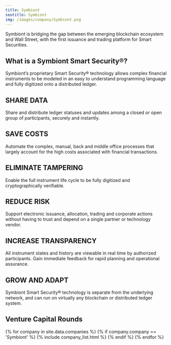 ```yaml
---
title: Symbiont
seotitle: Symbiont
img: /images/company/Symbiont.png
---
```


Symbiont is bridging the gap between the emerging blockchain ecosystem and Wall Street, with the first issuance and trading platform for Smart Securities.

## What is a Symbiont Smart Security®?

Symbiont’s proprietary Smart Security® technology allows complex financial instruments to be modeled in an easy to understand programming language and fully digitized onto a distributed ledger.

## SHARE DATA

Share and distribute ledger statuses and updates among a closed or open group of participants, securely and instantly.

## SAVE COSTS

Automate the complex, manual, back and middle office processes that largely account for the high costs associated with financial transactions.

## ELIMINATE TAMPERING

Enable the full instrument life cycle to be fully digitized and cryptographically verifiable.

## REDUCE RISK

Support electronic issuance, allocation, trading and corporate actions without having to trust and depend on a single partner or technology vendor.

## INCREASE TRANSPARENCY

All instrument states and history are viewable in real time by authorized participants. Gain immediate feedback for rapid planning and operational assurance.

## GROW AND ADAPT

Symbiont Smart Security® technology is separate from the underlying network, and can run on virtually any blockchain or distributed ledger system.

## Venture Capital Rounds

{% for company in site.data.companies %}
{% if company.company == 'Symbiont' %}
{% include company_list.html %}
{% endif %}
{% endfor %}